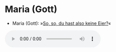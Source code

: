 # Maria (Gott)

- Maria (Gott): »[So, so, du hast also keine Eier?](../files/gott-so_so_du_hast_also_keine_eier.mp3)«

<audio controls><source src='../files/gott-so_so_du_hast_also_keine_eier.mp3' type='audio/mpeg'></audio>

